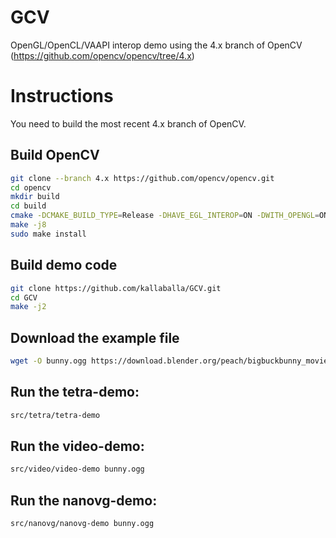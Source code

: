 # GCV
OpenGL/OpenCL/VAAPI interop demo using the 4.x branch of OpenCV (https://github.com/opencv/opencv/tree/4.x)

# Instructions
You need to build the most recent 4.x branch of OpenCV.

## Build OpenCV

```bash
git clone --branch 4.x https://github.com/opencv/opencv.git
cd opencv
mkdir build
cd build
cmake -DCMAKE_BUILD_TYPE=Release -DHAVE_EGL_INTEROP=ON -DWITH_OPENGL=ON -DWITH_VA=ON -DWITH_VA_INTEL=ON -DWITH_QT=ON -DBUILD_PERF_TESTS=OFF -DBUILD_TESTS=OFF ..
make -j8
sudo make install
```

## Build demo code

```bash
git clone https://github.com/kallaballa/GCV.git
cd GCV
make -j2
```
## Download the example file
```bash
wget -O bunny.ogg https://download.blender.org/peach/bigbuckbunny_movies/big_buck_bunny_1080p_stereo.ogg
```
## Run the tetra-demo:

```bash
src/tetra/tetra-demo
```

## Run the video-demo:

```bash
src/video/video-demo bunny.ogg
```

## Run the nanovg-demo:

```bash
src/nanovg/nanovg-demo bunny.ogg
```
